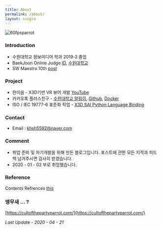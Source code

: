 ```yaml
---
title: About
permalink: /about/
layout: single
---
```


![60fpsparrot](https://user-images.githubusercontent.com/44635266/75249174-0d5f5680-5819-11ea-896a-de4e0c4dc13b.gif)

### Introduction

* 수원대학교 정보미디어 학과 2019-2 졸업
* BaekJoon Online Judge [ID](https://www.acmicpc.net/user/khsh5592), [수원대학교](https://www.acmicpc.net/school/ranklist/318)
* SW Maestro 10th [post](/diary)

### Project

* 한이음 - X3D기반 VR 뷰어 개발 [YouTube](https://www.youtube.com/watch?v=O5kM5Mld0Lg&t=43s)
* 카카오톡 플러스친구 - [수원대학교 알림이](https://pf.kakao.com/_pGVQj), [Github](https://github.com/Has3ong/KaKao_Suwon), [Docker](https://hub.docker.com/repository/docker/khsh5592/suwon-kakaoplus)
* ISO / IEC 19777-6 표준화 작업 - [X3D SAI Python Language Binding](https://sourceforge.net/p/x3d/code/HEAD/tree/www.web3d.org/x3d/languages/python/X3dPythonViewer/)

### Contact

* Email : khsh5592@naver.com

### Comment

* 취업 준비 및 자기개발을 위해 만든 블로그입니다. 포스트에 관한 모든 지적과 피드백 남겨주시면 감사히 받겠습니다.
* 2020 - 01 - 02 부로 취업했습니다.

### Reference

Contents Refrences [this](/references)

### 앵무새 ... ?

[https://cultofthepartyparrot.com/](https://cultofthepartyparrot.com/)


*Last Update - 2020 - 04 - 21*